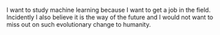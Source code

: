 I want to study machine learning because I want to get a job in the field.  Incidently I also believe it is the way of the future and I would not want to miss out on such evolutionary change to humanity.   


